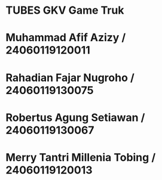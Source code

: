 # TUBES GKV Game Truk
# Muhammad Afif Azizy / 24060119120011
# Rahadian Fajar Nugroho / 24060119130075
# Robertus Agung Setiawan / 24060119130067
# Merry Tantri Millenia Tobing / 24060119120013
